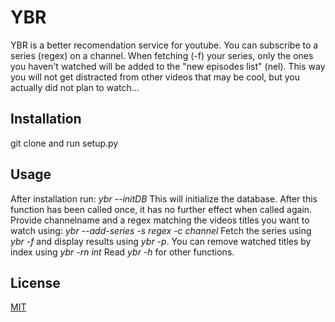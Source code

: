 # YBR

YBR is a better recomendation service for youtube. You can subscribe to a series (regex) on a channel. 
When fetching (-f) your series, only the ones you haven't watched will be added to the "new episodes list" (nel).
This way you will not get distracted from other videos that may be cool, but you actually did not plan to watch...

## Installation

git clone and run setup.py

## Usage
After installation run: _ybr --initDB_
This will initialize the database. After this function has been called once, it has no further effect when called again.
Provide channelname and a regex matching the videos titles you want to watch using: _ybr --add-series -s regex -c channel_
Fetch the series using _ybr -f_ and display results using _ybr -p_. You can remove watched titles by index using _ybr -rn int_
Read _ybr -h_ for other functions.

## License
[MIT](https://choosealicense.com/licenses/mit/)
